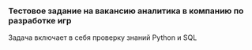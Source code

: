 ### Тестовое задание на вакансию аналитика в компанию по разработке игр

Задача включает в себя проверку знаний Python и SQL

